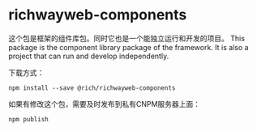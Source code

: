 # richwayweb-components

这个包是框架的组件库包。同时它也是一个能独立运行和开发的项目。 This package is the component library package of the framework. It is also a project that can run and develop independently.

下载方式：
```
npm install --save @rich/richwayweb-components
```

如果有修改这个包，需要及时发布到私有CNPM服务器上面：
```
npm publish
```
